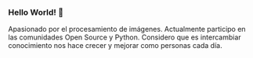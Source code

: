 ### Hello World! 👋
Apasionado por el procesamiento de imágenes.
Actualmente participo en las comunidades Open Source y Python. 
Considero que es intercambiar conocimiento nos hace crecer y mejorar como personas cada día.
